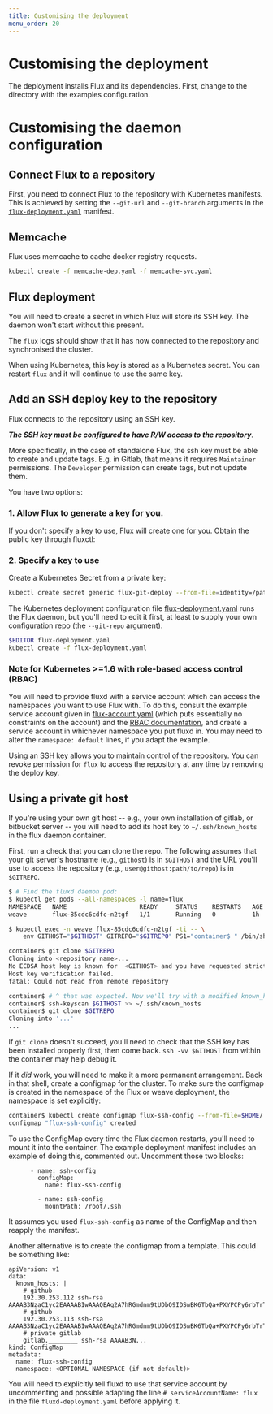 ```yaml
---
title: Customising the deployment
menu_order: 20
---
```


# Customising the deployment

The deployment installs Flux and its dependencies. First, change to
the directory with the examples configuration.

# Customising the daemon configuration

## Connect Flux to a repository

First, you need to connect Flux to the repository with Kubernetes
manifests. This is achieved by setting the `--git-url` and
`--git-branch` arguments in the
[`flux-deployment.yaml`](../deploy/flux-deployment.yaml) manifest.

## Memcache

Flux uses memcache to cache docker registry requests.

```sh
kubectl create -f memcache-dep.yaml -f memcache-svc.yaml
```

## Flux deployment

You will need to create a secret in which Flux will store its SSH
key. The daemon won't start without this present.

The `flux` logs should show that it has now connected to the
repository and synchronised the cluster.

When using Kubernetes, this key is stored as a Kubernetes secret. You
can restart `flux` and it will continue to use the same key.

## Add an SSH deploy key to the repository

Flux connects to the repository using an SSH key.

***The SSH key must be configured to have R/W access to the repository***.

More specifically, in the case of standalone Flux, the ssh key must be able to
create and update tags. E.g. in Gitlab, that means it requires `Maintainer`
permissions. The `Developer` permission can create tags, but not update them.

You have two options:

### 1. Allow Flux to generate a key for you.

If you don't specify a key to use, Flux will create one for you. Obtain
the public key through fluxctl:

### 2. Specify a key to use

Create a Kubernetes Secret from a private key:

```sh
kubectl create secret generic flux-git-deploy --from-file=identity=/path/to/private_key
```

The Kubernetes deployment configuration file
[flux-deployment.yaml](../deploy/flux-deployment.yaml) runs the
Flux daemon, but you'll need to edit it first, at least to supply your
own configuration repo (the `--git-repo` argument).

```sh
$EDITOR flux-deployment.yaml
kubectl create -f flux-deployment.yaml
```

### Note for Kubernetes >=1.6 with role-based access control (RBAC)

You will need to provide fluxd with a service account which can access
the namespaces you want to use Flux with. To do this, consult the
example service account given in
[flux-account.yaml](../deploy/flux-account.yaml) (which
puts essentially no constraints on the account) and the
[RBAC documentation](https://kubernetes.io/docs/admin/authorization/rbac/),
and create a service account in whichever namespace you put fluxd
in. You may need to alter the `namespace: default` lines, if you adapt
the example.

Using an SSH key allows you to maintain control of the repository. You
can revoke permission for `flux` to access the repository at any time
by removing the deploy key.

## Using a private git host

If you're using your own git host -- e.g., your own installation of
gitlab, or bitbucket server -- you will need to add its host key to
`~/.ssh/known_hosts` in the flux daemon container.

First, run a check that you can clone the repo. The following assumes
that your git server's hostname (e.g., `githost`) is in `$GITHOST` and
the URL you'll use to access the repository (e.g.,
`user@githost:path/to/repo`) is in `$GITREPO`.

```sh
$ # Find the fluxd daemon pod:
$ kubectl get pods --all-namespaces -l name=flux
NAMESPACE   NAME                    READY     STATUS    RESTARTS   AGE
weave       flux-85cdc6cdfc-n2tgf   1/1       Running   0          1h

$ kubectl exec -n weave flux-85cdc6cdfc-n2tgf -ti -- \
    env GITHOST="$GITHOST" GITREPO="$GITREPO" PS1="container$ " /bin/sh

container$ git clone $GITREPO
Cloning into <repository name>...
No ECDSA host key is known for  <GITHOST> and you have requested strict checking.
Host key verification failed.
fatal: Could not read from remote repository

container$ # ^ that was expected. Now we'll try with a modified known_hosts
container$ ssh-keyscan $GITHOST >> ~/.ssh/known_hosts
container$ git clone $GITREPO
Cloning into '...'
...
```

If `git clone` doesn't succeed, you'll need to check that the SSH key
has been installed properly first, then come back. `ssh -vv $GITHOST`
from within the container may help debug it.

If it _did_ work, you will need to make it a more permanent
arrangement. Back in that shell, create a configmap for the cluster. To make
sure the configmap is created in the namespace of the Flux or weave deployment,
the namespace is set explicitly:

```sh
container$ kubectl create configmap flux-ssh-config --from-file=$HOME/.ssh/known_hosts -n $(cat /var/run/secrets/kubernetes.io/serviceaccount/namespace)
configmap "flux-ssh-config" created
```

To use the ConfigMap every time the Flux daemon restarts, you'll need
to mount it into the container. The example deployment manifest
includes an example of doing this, commented out. Uncomment those two blocks:

```
      - name: ssh-config
        configMap:
          name: flux-ssh-config
```

```
        - name: ssh-config
          mountPath: /root/.ssh
```

It assumes you used `flux-ssh-config` as name of the ConfigMap and then reapply the
manifest.

Another alternative is to create the configmap from a template. This could be
something like:

```
apiVersion: v1
data:
  known_hosts: |
    # github
    192.30.253.112 ssh-rsa AAAAB3NzaC1yc2EAAAABIwAAAQEAq2A7hRGmdnm9tUDbO9IDSwBK6TbQa+PXYPCPy6rbTrTtw7PHkccKrpp0yVhp5HdEIcKr6pLlVDBfOLX9QUsyCOV0wzfjIJNlGEYsdlLJizHhbn2mUjvSAHQqZETYP81eFzLQNnPHt4EVVUh7VfDESU84KezmD5QlWpXLmvU31/yMf+Se8xhHTvKSCZIFImWwoG6mbUoWf9nzpIoaSjB+weqqUUmpaaasXVal72J+UX2B+2RPW3RcT0eOzQgqlJL3RKrTJvdsjE3JEAvGq3lGHSZXy28G3skua2SmVi/w4yCE6gbODqnTWlg7+wC604ydGXA8VJiS5ap43JXiUFFAaQ==
    # github
    192.30.253.113 ssh-rsa AAAAB3NzaC1yc2EAAAABIwAAAQEAq2A7hRGmdnm9tUDbO9IDSwBK6TbQa+PXYPCPy6rbTrTtw7PHkccKrpp0yVhp5HdEIcKr6pLlVDBfOLX9QUsyCOV0wzfjIJNlGEYsdlLJizHhbn2mUjvSAHQqZETYP81eFzLQNnPHt4EVVUh7VfDESU84KezmD5QlWpXLmvU31/yMf+Se8xhHTvKSCZIFImWwoG6mbUoWf9nzpIoaSjB+weqqUUmpaaasXVal72J+UX2B+2RPW3RcT0eOzQgqlJL3RKrTJvdsjE3JEAvGq3lGHSZXy28G3skua2SmVi/w4yCE6gbODqnTWlg7+wC604ydGXA8VJiS5ap43JXiUFFAaQ==
    # private gitlab
    gitlab.________ ssh-rsa AAAAB3N...
kind: ConfigMap
metadata:
  name: flux-ssh-config
  namespace: <OPTIONAL NAMESPACE (if not default)>
```

You will need to explicitly tell fluxd to use that service account by
uncommenting and possible adapting the line `# serviceAccountName:
flux` in the file `fluxd-deployment.yaml` before applying it.
